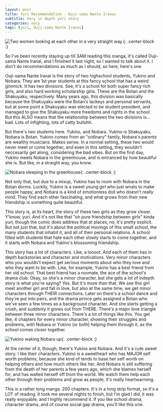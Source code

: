 ```yaml
---
layout: post
title: Yuri Recommendation - Ouji-sama Nante Iranai
subtitle: Very in depth yuri story
categories: oocy
tags: [yuri, Ouji-sama Nante Iranai]
---
```



![Two women looking at each other in a very straight way.](https://imgur.com/W3XYZqk.png){: .center-block :}

So I've been recently staying up till 3AM reading this manga, it's called Ouji-sama Nante Iranai, and I finished it last night, so I wanted to talk about it. I don't do recommendations as much as I should, so here, here's one

Ouji-sama Nante Iranai is the story of two highschool students, Yukino and Nobara. They are 1st year students at this fancy school that has a weird gimmick. It has two divisions. See, it's a school for both super fancy rich girls, and also hard working scholarship girls. These are the Botan and the Shakuyaku, respectively. Many years ago, this division was basically because the Shakuyaku were the Botan's lackeys and personal servants, but at some point a Shakuyaku was elected to be student president, and managed to give the Shakuyaku more freedoms and rights in the school. But this ALSO means that the relationship between the two divisions is... bad. Lots of infighting, lots of catty bullshit.

But there's two students here. Yukino, and Nobara. Yukino is Shakuyaku, Nobara is Botan. Yukino comes from an "ordinary" family, Nobara's parents are wealthy musicians. Makes sense. In a normal setting, these two would never meet or come together, and even in this setting, they wouldn't neccesarily get along, considering the bad vibes. But on the first day, Yukino meets Nobara in the greenhouse, and is entranced by how beautiful she is. But like, in a straight way, you know.

![Nobara sleeping in the greenhouse](https://imgur.com/9OeOpcZ.png){: .center-block :}

Not only that, but due to a mixup, Yukino has to room with Nobara in the Botan dorms. Luckily, Yukino is a sweet young girl who just wnats to make people happy, and Nobara is a kind of emotionless doll who doesn't really mind. They find each other fascinating, and what grows from their new friendship is something quite beautiful.

This story is, at its heart, the story of these two girls as they grow closer. Y'know, yuri. And it's not like that "oh pure friendship between girls" kinda yuri, though the comic does address that at places, no, it's pretty explicit. But not just that, but it's about the political movings of this small school, the many students that inhabit it, and all of their personal relations. A school filled with students that hate each other slowly starts to come together, and it starts with Nobara and Yukino's blossoming friendship.

This story has a lot of characters. Like, a loooot. And each of them has in depth backstories and character and motivations. Very minor characters who you wouldn't expect get serious moments about who they love and who they want to be with. Like, for example, Yukino has a best friend from her old school. That best friend has a roomate, the ace of the school's drama club. Okay, so she's a minor character, but she gets a lot of indepth story is what you're saying? Yes. But it's more than that. We see this girl meet another girl and fall in love, but also at the same time, we get minor characters through THEIR connections. Later on there's a school dance and they're put into pairs, and the drama prince gets assigned a Botan who we've seen a few times as a background character. And she starts getting a crush, and suddenly it grows out from THERE. There's a major love triangle between three minor characters. There's a lot of things like this. You get like, 4 chapters for every minor character, showing their struggles and problems, with Nobara or Yukino (or both) helping them through it, as the school comes closer together.

![Yukino waking Nobara up](https://imgur.com/Eg8oTBU.png){: .center-block :}

At the center of it, though, there's Yukino and Nobara. And it's a cute sweet story. I like their characters. Yukino is a sweetheart who has MAJOR self worth problems, because she kind of tends to base her self worth on helping others and how much others like her. And Nobara is still suffering from the death of her parents a few years ago, which she blames herself for, and has walled herself off from the world. We watch them help each other through their problems and grow as people, it's really heartwarming.

This is a rather long manga. 200 chapters. It's in a long strip format, so it's a LOT of reading. It took me several nights to finish, but I'm glad I did, it was really enjoyable, and I highly recommend it. If you like school drama, character drama, and of course social gap drama, you'll like this one.